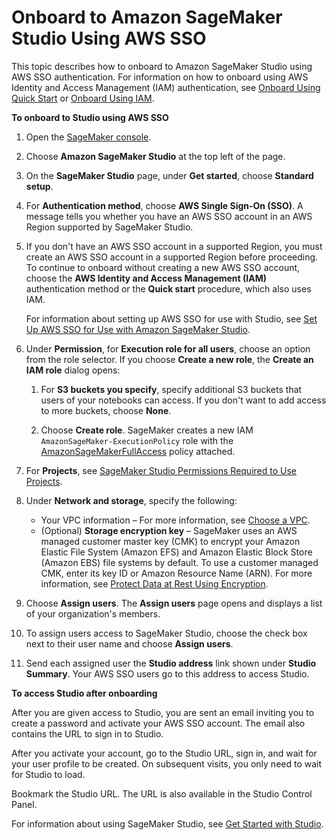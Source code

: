 # Onboard to Amazon SageMaker Studio Using AWS SSO<a name="onboard-sso-users"></a>

This topic describes how to onboard to Amazon SageMaker Studio using AWS SSO authentication\. For information on how to onboard using AWS Identity and Access Management \(IAM\) authentication, see [Onboard Using Quick Start](onboard-quick-start.md) or [Onboard Using IAM](onboard-iam.md)\.

**To onboard to Studio using AWS SSO**

1. Open the [SageMaker console](https://console.aws.amazon.com/sagemaker/)\.

1. Choose **Amazon SageMaker Studio** at the top left of the page\.

1. On the **SageMaker Studio** page, under **Get started**, choose **Standard setup**\.

1. For **Authentication method**, choose **AWS Single Sign\-On \(SSO\)**\. A message tells you whether you have an AWS SSO account in an AWS Region supported by SageMaker Studio\.

1. If you don't have an AWS SSO account in a supported Region, you must create an AWS SSO account in a supported Region before proceeding\. To continue to onboard without creating a new AWS SSO account, choose the **AWS Identity and Access Management \(IAM\)** authentication method or the **Quick start** procedure, which also uses IAM\.

   For information about setting up AWS SSO for use with Studio, see [Set Up AWS SSO for Use with Amazon SageMaker Studio](onboard-sso-setup.md)\.

1. Under **Permission**, for **Execution role for all users**, choose an option from the role selector\. If you choose **Create a new role**, the **Create an IAM role** dialog opens:

   1. For **S3 buckets you specify**, specify additional S3 buckets that users of your notebooks can access\. If you don't want to add access to more buckets, choose **None**\.

   1. Choose **Create role**\. SageMaker creates a new IAM `AmazonSageMaker-ExecutionPolicy` role with the [AmazonSageMakerFullAccess](https://console.aws.amazon.com/iam/home?#/policies/arn:aws:iam::aws:policy/AmazonSageMakerFullAccess) policy attached\.

1. For **Projects**, see [SageMaker Studio Permissions Required to Use Projects](sagemaker-projects-studio-updates.md)\.

1. Under **Network and storage**, specify the following:
   + Your VPC information – For more information, see [Choose a VPC](onboard-vpc.md)\.
   + \(Optional\) **Storage encryption key** – SageMaker uses an AWS managed customer master key \(CMK\) to encrypt your Amazon Elastic File System \(Amazon EFS\) and Amazon Elastic Block Store \(Amazon EBS\) file systems by default\. To use a customer managed CMK, enter its key ID or Amazon Resource Name \(ARN\)\. For more information, see [Protect Data at Rest Using Encryption](encryption-at-rest.md)\.

1. Choose **Assign users**\. The **Assign users** page opens and displays a list of your organization's members\.

1. To assign users access to SageMaker Studio, choose the check box next to their user name and choose **Assign users**\. 

1. Send each assigned user the **Studio address** link shown under **Studio Summary**\. Your AWS SSO users go to this address to access Studio\.

**To access Studio after onboarding**

After you are given access to Studio, you are sent an email inviting you to create a password and activate your AWS SSO account\. The email also contains the URL to sign in to Studio\.

After you activate your account, go to the Studio URL, sign in, and wait for your user profile to be created\. On subsequent visits, you only need to wait for Studio to load\.

Bookmark the Studio URL\. The URL is also available in the Studio Control Panel\.

For information about using SageMaker Studio, see [Get Started with Studio](gs-studio.md)\.